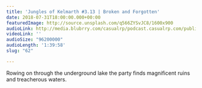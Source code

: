 ```yaml
---
title: 'Jungles of Kelmarth #3.13 | Broken and Forgotten'
date: 2018-07-31T18:00:00.000+00:00
featuredImage: http://source.unsplash.com/q566ZYSvJC8/1600x900
audioLink: http://media.blubrry.com/casualrp/podcast.casualrp.com/public/Chapter%203%20Ep.%2012%20_%20The%20Thing%20from%20Another%20Boat.mp3
videoLink: ''
audioSize: "96200000"
audioLength: '1:39:58'
slug: "62"

---
```

Rowing on through the underground lake the party finds magnificent ruins and treacherous waters. 